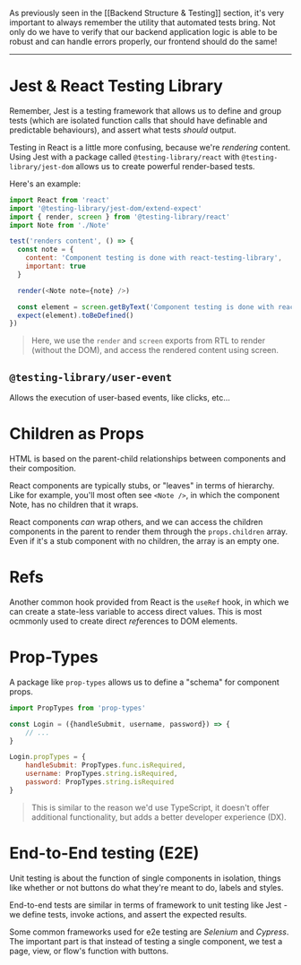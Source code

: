 As previously seen in the [[Backend Structure & Testing]] section, it's very important to always remember the utility that automated tests bring. 
Not only do we have to verify that our backend application logic is able to be robust and can handle errors properly, our frontend should do the same!
___

# Jest & React Testing Library
Remember, Jest is a testing framework that allows us to define and group tests (which are isolated function calls that should have definable and predictable behaviours), and assert what tests *should* output.

Testing in React is a little more confusing, because we're *rendering* content. Using Jest with a package called `@testing-library/react` with `@testing-library/jest-dom` allows us to create powerful render-based tests.

Here's an example:
```js
import React from 'react'
import '@testing-library/jest-dom/extend-expect'
import { render, screen } from '@testing-library/react'
import Note from './Note'

test('renders content', () => {
  const note = {
    content: 'Component testing is done with react-testing-library',
    important: true
  }

  render(<Note note={note} />)

  const element = screen.getByText('Component testing is done with react-testing-library')
  expect(element).toBeDefined()
})
```
> Here, we use the `render` and `screen` exports from RTL to render (without the DOM), and access the rendered content using screen.

## `@testing-library/user-event`
Allows the execution of user-based events, like clicks, etc...

# Children as Props
HTML is based on the parent-child relationships between components and their composition.

React components are typically stubs, or "leaves" in terms of hierarchy.
Like for example, you'll most often see `<Note />`, in which the component Note, has no children that it wraps.

React components *can* wrap others, and we can access the children components in the parent to render them through the `props.children` array. Even if it's a stub component with no children, the array is an empty one.

# Refs
Another common hook provided from React is the `useRef` hook, in which we can create a state-less variable to access direct values.
This is most ocmmonly used to create direct *ref*erences to DOM elements.

# Prop-Types
A package like `prop-types` allows us to define a "schema" for component props.

```js
import PropTypes from 'prop-types'

const Login = ({handleSubmit, username, password}) => {
	// ...
}

Login.propTypes = {
	handleSubmit: PropTypes.func.isRequired,
	username: PropTypes.string.isRequired,
	password: PropTypes.string.isRequired
}
```
> This is similar to the reason we'd use TypeScript, it doesn't offer additional functionality, but adds a better developer experience (DX).

# End-to-End testing (E2E)
Unit testing is about the function of single components in isolation, things like whether or not buttons do what they're meant to do, labels and styles.

End-to-end tests are similar in terms of framework to unit testing like Jest - we define tests, invoke actions, and assert the expected results.

Some common frameworks used for e2e testing are *Selenium* and *Cypress*. The important part is that instead of testing a single component, we test a page, view, or flow's function with buttons.

